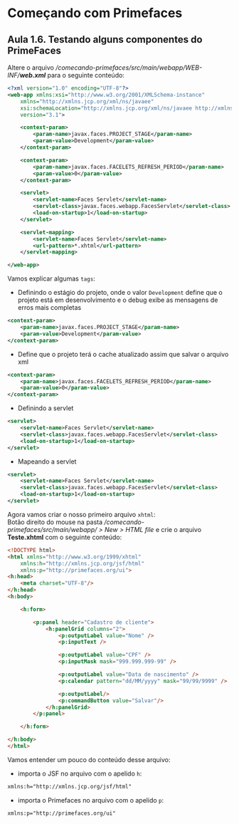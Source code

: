 # Começando com Primefaces
## Aula 1.6. Testando alguns componentes do PrimeFaces

Altere o arquivo _/comecando-primefaces/src/main/webapp/WEB-INF/**web.xml**_ para o seguinte conteúdo:

```xml
<?xml version="1.0" encoding="UTF-8"?>
<web-app xmlns:xsi="http://www.w3.org/2001/XMLSchema-instance"
	xmlns="http://xmlns.jcp.org/xml/ns/javaee"
	xsi:schemaLocation="http://xmlns.jcp.org/xml/ns/javaee http://xmlns.jcp.org/xml/ns/javaee/web-app_3_1.xsd"
	version="3.1">

	<context-param>
		<param-name>javax.faces.PROJECT_STAGE</param-name>
		<param-value>Development</param-value>
	</context-param>

	<context-param>
		<param-name>javax.faces.FACELETS_REFRESH_PERIOD</param-name>
		<param-value>0</param-value>
	</context-param>

	<servlet>
		<servlet-name>Faces Servlet</servlet-name>
		<servlet-class>javax.faces.webapp.FacesServlet</servlet-class>
		<load-on-startup>1</load-on-startup>
	</servlet>

	<servlet-mapping>
		<servlet-name>Faces Servlet</servlet-name>
		<url-pattern>*.xhtml</url-pattern>
	</servlet-mapping>

</web-app>
```
Vamos explicar algumas ```tags```:  
* Definindo o estágio do projeto, onde o valor ```Development``` define que o projeto está em desenvolvimento e o debug exibe as mensagens de erros mais completas  
```xml
<context-param>
	<param-name>javax.faces.PROJECT_STAGE</param-name>
	<param-value>Development</param-value>
</context-param>
```

* Define que o projeto terá o cache atualizado assim que salvar o arquivo xml
```xml
<context-param>
    <param-name>javax.faces.FACELETS_REFRESH_PERIOD</param-name>
    <param-value>0</param-value>
</context-param>
```

* Definindo a servlet
```xml
<servlet>
    <servlet-name>Faces Servlet</servlet-name>
    <servlet-class>javax.faces.webapp.FacesServlet</servlet-class>
    <load-on-startup>1</load-on-startup>
</servlet>
```

* Mapeando a servlet
```xml
<servlet>
    <servlet-name>Faces Servlet</servlet-name>
    <servlet-class>javax.faces.webapp.FacesServlet</servlet-class>
    <load-on-startup>1</load-on-startup>
</servlet>
```

Agora vamos criar o nosso primeiro arquivo ```xhtml```:  
Botão direito do mouse na pasta _/comecando-primefaces/src/main/webapp/ > New > HTML file_ e crie o arquivo **Teste.xhtml** com o seguinte conteúdo:
```html
<!DOCTYPE html>
<html xmlns="http://www.w3.org/1999/xhtml"
	xmlns:h="http://xmlns.jcp.org/jsf/html"
	xmlns:p="http://primefaces.org/ui">
<h:head>
	<meta charset="UTF-8"/>
</h:head>
<h:body>

	<h:form>

		<p:panel header="Cadastro de cliente">
			<h:panelGrid columns="2">
				<p:outputLabel value="Nome" />
				<p:inputText />

				<p:outputLabel value="CPF" />
				<p:inputMask mask="999.999.999-99" />

				<p:outputLabel value="Data de nascimento" />
				<p:calendar pattern="dd/MM/yyyy" mask="99/99/9999" />

				<p:outputLabel/>
				<p:commandButton value="Salvar"/>
			</h:panelGrid>
		</p:panel>

	</h:form>

</h:body>
</html>
```
Vamos entender um pouco do conteúdo desse arquivo:
* importa o JSF no arquivo com o apelido ```h```:
```xml
xmlns:h="http://xmlns.jcp.org/jsf/html"
```
* importa o Primefaces no arquivo com o apelido ```p```:
```xml
xmlns:p="http://primefaces.org/ui"
```
